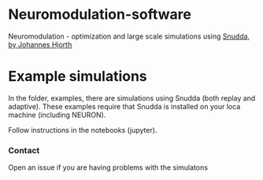 # Neuromodulation-software
Neuromodulation - optimization and large scale simulations using <a href="https://github.com/Hjorthmedh/Snudda" target="_blank">Snudda, by Johannes Hjorth</a>


# Example simulations

In the folder, examples, there are simulations using Snudda (both replay and adaptive). These examples require that Snudda is installed on your loca machine (including NEURON). 

Follow instructions in the notebooks (jupyter).

### Contact

Open an issue if you are having problems with the simulatons
